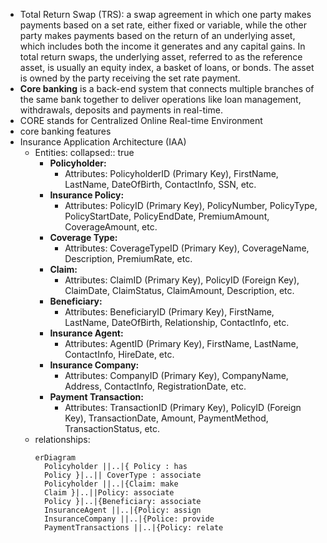 - Total Return Swap (TRS): a swap agreement in which one party makes payments based on a set rate, either fixed or variable, while the other party makes payments based on the return of an underlying asset, which includes both the income it generates and any capital gains. In total return swaps, the underlying asset, referred to as the reference asset, is usually an equity index, a basket of loans, or bonds. The asset is owned by the party receiving the set rate payment.
- **Core banking** is a back-end system that connects multiple branches of the same bank together to deliver operations like loan management, withdrawals, deposits and payments in real-time.
- CORE stands for Centralized Online Real-time Environment
- core banking features
- Insurance Application Architecture (IAA)
	- Entities:
	  collapsed:: true
		- **Policyholder:**
			- Attributes: PolicyholderID (Primary Key), FirstName, LastName, DateOfBirth, ContactInfo, SSN, etc.
		- **Insurance Policy:**
			- Attributes: PolicyID (Primary Key), PolicyNumber, PolicyType, PolicyStartDate, PolicyEndDate, PremiumAmount, CoverageAmount, etc.
		- **Coverage Type:**
			- Attributes: CoverageTypeID (Primary Key), CoverageName, Description, PremiumRate, etc.
		- **Claim:**
			- Attributes: ClaimID (Primary Key), PolicyID (Foreign Key), ClaimDate, ClaimStatus, ClaimAmount, Description, etc.
		- **Beneficiary:**
			- Attributes: BeneficiaryID (Primary Key), FirstName, LastName, DateOfBirth, Relationship, ContactInfo, etc.
		- **Insurance Agent:**
			- Attributes: AgentID (Primary Key), FirstName, LastName, ContactInfo, HireDate, etc.
		- **Insurance Company:**
			- Attributes: CompanyID (Primary Key), CompanyName, Address, ContactInfo, RegistrationDate, etc.
		- **Payment Transaction:**
			- Attributes: TransactionID (Primary Key), PolicyID (Foreign Key), TransactionDate, Amount, PaymentMethod, TransactionStatus, etc.
	- relationships: 
	  ``` mermaid
	  erDiagram
	    Policyholder ||..|{ Policy : has
	    Policy }|..|| CoverType : associate
	    Policyholder ||..|{Claim: make
	    Claim }|..||Policy: associate
	    Policy }|..|{Beneficiary: associate
	    InsuranceAgent ||..|{Policy: assign
	    InsuranceCompany ||..|{Police: provide
	    PaymentTransactions ||..|{Policy: relate
	  ```